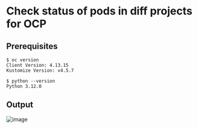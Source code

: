 # Check status of pods in diff projects for OCP
## Prerequisites



```
$ oc version
Client Version: 4.13.15
Kustomize Version: v4.5.7

$ python --version
Python 3.12.0
```

## Output

![image](https://github.com/rodrigociro/openshift_python/assets/23638418/33a9a310-1c34-456b-b99b-2f0fab8fe3b6)
